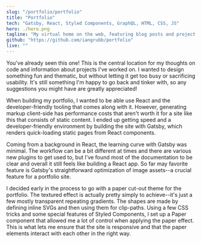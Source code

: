 ```yaml
---
slug: "/portfolio/portfolio"
title: "Portfolio"
tech: "Gatsby, React, Styled Components, GraphQL, HTML, CSS, JS"
hero: ./hero.png
tagline: "My virtual home on the web, featuring blog posts and project information."
github: "https://github.com/iangrubb/portfolio"
live: ""
---
```


You've already seen this one! This is the central location for my thoughts on code and information about projects I've worked on. I wanted to design something fun and thematic, but without letting it get too busy or sacrificing usability. It's still something I'm happy to go back and tinker with, so any suggestions you might have are greatly appreciated!

When building my portfolio, I wanted to be able use React and the developer-friendly tooling that comes along with it. However, generating markup client-side has performance costs that aren't worth it for a site like this that consists of static content. I ended up getting speed and a developer-friendly environment by building the site with Gatsby, which renders quick-loading static pages from React components.

Coming from a background in React, the learning curve with Gatsby was minimal. The workflow can be a bit different at times and there are various new plugins to get used to, but I've found most of the documentation to be clear and overall it still feels like building a React app. So far may favorite feature is Gatsby's straightforward optimization of image assets--a crucial feature for a portfolio site.

I decided early in the process to go with a paper cut-out theme for the portfolio. The textured effect is actually pretty simply to achieve--it's just a few mostly transparent repeating gradients. The shapes are made by defining inline SVGs and then using them for clip-paths. Using a few CSS tricks and some special features of Styled Components, I set up a Paper component that allowed me a lot of control when applying the paper effect. This is what lets me ensure that the site is responsive and that the paper elements interact with each other in the right way.